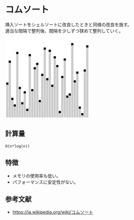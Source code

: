 # コムソート

挿入ソートをシェルソートに改良したときと同様の改良を施す。  
適当な間隔で整列後、間隔を少しずつ狭めて整列していく。  

![シェルソート](../img/CombSort.gif)  

## 計算量

```text
O(n*log(n))
```

## 特徴

- メモリの使用率も低い。
- パフォーマンスに安定性がない。

## 参考文献

- <https://ja.wikipedia.org/wiki/コムソート>
